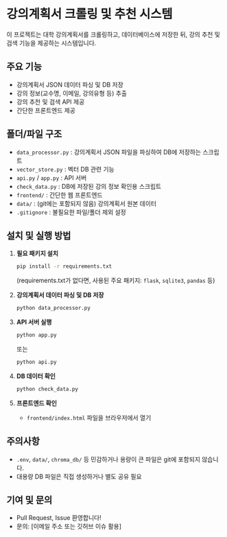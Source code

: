 # 강의계획서 크롤링 및 추천 시스템

이 프로젝트는 대학 강의계획서를 크롤링하고, 데이터베이스에 저장한 뒤, 강의 추천 및 검색 기능을 제공하는 시스템입니다.

## 주요 기능

- 강의계획서 JSON 데이터 파싱 및 DB 저장
- 강의 정보(교수명, 이메일, 강의유형 등) 추출
- 강의 추천 및 검색 API 제공
- 간단한 프론트엔드 제공

## 폴더/파일 구조

- `data_processor.py` : 강의계획서 JSON 파일을 파싱하여 DB에 저장하는 스크립트
- `vector_store.py` : 벡터 DB 관련 기능
- `api.py` / `app.py` : API 서버
- `check_data.py` : DB에 저장된 강의 정보 확인용 스크립트
- `frontend/` : 간단한 웹 프론트엔드
- `data/` : (git에는 포함되지 않음) 강의계획서 원본 데이터
- `.gitignore` : 불필요한 파일/폴더 제외 설정

## 설치 및 실행 방법

1. **필요 패키지 설치**
    ```bash
    pip install -r requirements.txt
    ```
    (requirements.txt가 없다면, 사용된 주요 패키지: `flask`, `sqlite3`, `pandas` 등)

2. **강의계획서 데이터 파싱 및 DB 저장**
    ```bash
    python data_processor.py
    ```

3. **API 서버 실행**
    ```bash
    python app.py
    ```
    또는
    ```bash
    python api.py
    ```

4. **DB 데이터 확인**
    ```bash
    python check_data.py
    ```

5. **프론트엔드 확인**
    - `frontend/index.html` 파일을 브라우저에서 열기

## 주의사항

- `.env`, `data/`, `chroma_db/` 등 민감하거나 용량이 큰 파일은 git에 포함되지 않습니다.
- 대용량 DB 파일은 직접 생성하거나 별도 공유 필요

## 기여 및 문의

- Pull Request, Issue 환영합니다!
- 문의: [이메일 주소 또는 깃허브 이슈 활용] 